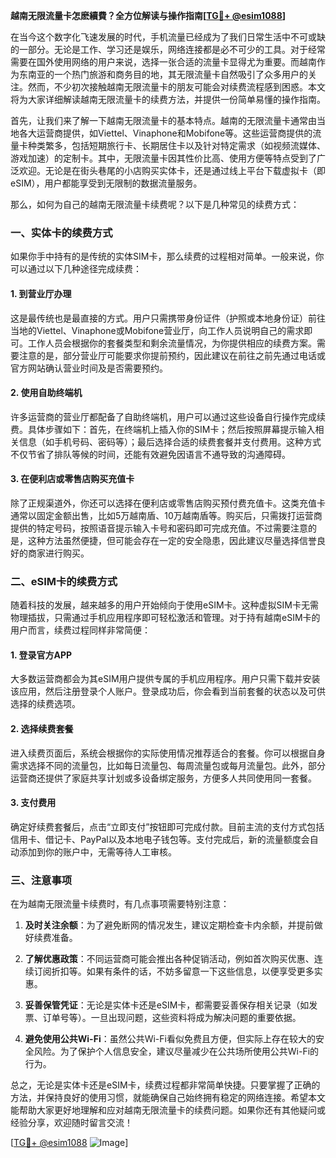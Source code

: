 **越南无限流量卡怎麽續費？全方位解读与操作指南[[TG💪+ @esim1088](https://t.me/s/esim1088)]**

在当今这个数字化飞速发展的时代，手机流量已经成为了我们日常生活中不可或缺的一部分。无论是工作、学习还是娱乐，网络连接都是必不可少的工具。对于经常需要在国外使用网络的用户来说，选择一张合适的流量卡显得尤为重要。而越南作为东南亚的一个热门旅游和商务目的地，其无限流量卡自然吸引了众多用户的关注。然而，不少初次接触越南无限流量卡的朋友可能会对续费流程感到困惑。本文将为大家详细解读越南无限流量卡的续费方法，并提供一份简单易懂的操作指南。

首先，让我们来了解一下越南无限流量卡的基本特点。越南的无限流量卡通常由当地各大运营商提供，如Viettel、Vinaphone和Mobifone等。这些运营商提供的流量卡种类繁多，包括短期旅行卡、长期居住卡以及针对特定需求（如视频流媒体、游戏加速）的定制卡。其中，无限流量卡因其性价比高、使用方便等特点受到了广泛欢迎。无论是在街头巷尾的小店购买实体卡，还是通过线上平台下载虚拟卡（即eSIM），用户都能享受到无限制的数据流量服务。

那么，如何为自己的越南无限流量卡续费呢？以下是几种常见的续费方式：

### 一、实体卡的续费方式

如果你手中持有的是传统的实体SIM卡，那么续费的过程相对简单。一般来说，你可以通过以下几种途径完成续费：

#### 1. 到营业厅办理

这是最传统也是最直接的方式。用户只需携带身份证件（护照或本地身份证）前往当地的Viettel、Vinaphone或Mobifone营业厅，向工作人员说明自己的需求即可。工作人员会根据你的套餐类型和剩余流量情况，为你提供相应的续费方案。需要注意的是，部分营业厅可能要求你提前预约，因此建议在前往之前先通过电话或官方网站确认营业时间及是否需要预约。

#### 2. 使用自助终端机

许多运营商的营业厅都配备了自助终端机，用户可以通过这些设备自行操作完成续费。具体步骤如下：首先，在终端机上插入你的SIM卡；然后按照屏幕提示输入相关信息（如手机号码、密码等）；最后选择合适的续费套餐并支付费用。这种方式不仅节省了排队等候的时间，还能有效避免因语言不通导致的沟通障碍。

#### 3. 在便利店或零售店购买充值卡

除了正规渠道外，你还可以选择在便利店或零售店购买预付费充值卡。这类充值卡通常以固定金额出售，比如5万越南盾、10万越南盾等。购买后，只需拨打运营商提供的特定号码，按照语音提示输入卡号和密码即可完成充值。不过需要注意的是，这种方法虽然便捷，但可能会存在一定的安全隐患，因此建议尽量选择信誉良好的商家进行购买。

### 二、eSIM卡的续费方式

随着科技的发展，越来越多的用户开始倾向于使用eSIM卡。这种虚拟SIM卡无需物理插拔，只需通过手机应用程序即可轻松激活和管理。对于持有越南eSIM卡的用户而言，续费过程同样非常简便：

#### 1. 登录官方APP

大多数运营商都会为其eSIM用户提供专属的手机应用程序。用户只需下载并安装该应用，然后注册登录个人账户。登录成功后，你会看到当前套餐的状态以及可供选择的续费选项。

#### 2. 选择续费套餐

进入续费页面后，系统会根据你的实际使用情况推荐适合的套餐。你可以根据自身需求选择不同的流量包，比如每日流量包、每周流量包或每月流量包。此外，部分运营商还提供了家庭共享计划或多设备绑定服务，方便多人共同使用同一套餐。

#### 3. 支付费用

确定好续费套餐后，点击“立即支付”按钮即可完成付款。目前主流的支付方式包括信用卡、借记卡、PayPal以及本地电子钱包等。支付完成后，新的流量额度会自动添加到你的账户中，无需等待人工审核。

### 三、注意事项

在为越南无限流量卡续费时，有几点事项需要特别注意：

1. **及时关注余额**：为了避免断网的情况发生，建议定期检查卡内余额，并提前做好续费准备。
   
2. **了解优惠政策**：不同运营商可能会推出各种促销活动，例如首次购买优惠、连续订阅折扣等。如果有条件的话，不妨多留意一下这些信息，以便享受更多实惠。

3. **妥善保管凭证**：无论是实体卡还是eSIM卡，都需要妥善保存相关记录（如发票、订单号等）。一旦出现问题，这些资料将成为解决问题的重要依据。

4. **避免使用公共Wi-Fi**：虽然公共Wi-Fi看似免费且方便，但实际上存在较大的安全风险。为了保护个人信息安全，建议尽量减少在公共场所使用公共Wi-Fi的行为。

总之，无论是实体卡还是eSIM卡，续费过程都非常简单快捷。只要掌握了正确的方法，并保持良好的使用习惯，就能确保自己始终拥有稳定的网络连接。希望本文能帮助大家更好地理解和应对越南无限流量卡的续费问题。如果你还有其他疑问或经验分享，欢迎随时留言交流！

[[TG💪+ @esim1088](https://t.me/s/esim1088) ![Image](https://i.postimg.cc/4NQfJmqS/Snipaste-2025-05-13-00-14-12.png)]